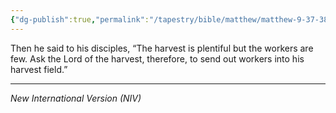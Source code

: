 ```yaml
---
{"dg-publish":true,"permalink":"/tapestry/bible/matthew/matthew-9-37-38/","title":"Matthew 9:37-38","hide":true,"tags":["bible-verse","bible-verse"],"dgHomeLink":true,"dgShowLocalGraph":true,"dgEnableSearch":true}
---
```


Then he said to his disciples, “The harvest is plentiful but the workers are few. Ask the Lord of the harvest, therefore, to send out workers into his harvest field.”

---
*New International Version (NIV)*